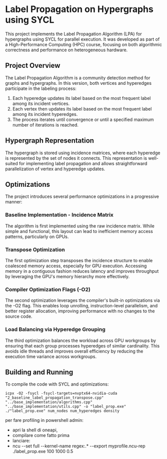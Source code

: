 # Label Propagation on Hypergraphs using SYCL

This project implements the Label Propagation Algorithm (LPA) for hypergraphs using SYCL for parallel execution. It was developed as part of a High-Performance Computing (HPC) course, focusing on both algorithmic correctness and performance on heterogeneous hardware.

## Project Overview

The Label Propagation Algorithm is a community detection method for graphs and hypergraphs. In this version, both vertices and hyperedges participate in the labeling process:

1. Each hyperedge updates its label based on the most frequent label among its incident vertices.
2. Each vertex then updates its label based on the most frequent label among its incident hyperedges.
3. The process iterates until convergence or until a specified maximum number of iterations is reached.

## Hypergraph Representation

The hypergraph is stored using incidence matrices, where each hyperedge is represented by the set of nodes it connects. This representation is well-suited for implementing label propagation and allows straightforward parallelization of vertex and hyperedge updates.

## Optimizations

The project introduces several performance optimizations in a progressive manner:

### Baseline Implementation - Incidence Matrix

The algorithm is first implemented using the raw incidence matrix. While simple and functional, this layout can lead to inefficient memory access patterns, particularly on GPUs.

### Transpose Optimization

The first optimization step transposes the incidence structure to enable coalesced memory access, especially for GPU execution. Accessing memory in a contiguous fashion reduces latency and improves throughput by leveraging the GPU's memory hierarchy more effectively.

### Compiler Optimization Flags (-O2)

The second optimization leverages the compiler's built-in optimizations via the -O2 flag. This enables loop unrolling, instruction-level parallelism, and better register allocation, improving performance with no changes to the source code.

### Load Balancing via Hyperedge Grouping

The third optimization balances the workload across GPU workgroups by ensuring that each group processes hyperedges of similar cardinality. This avoids idle threads and improves overall efficiency by reducing the execution time variance across workgroups.

## Building and Running

To compile the code with SYCL and optimizations:
```
icpx -O2 -fsycl -fsycl-targets=nvptx64-nvidia-cuda "2_baseline_label_propagation_transpose.cpp" "../base_implementation/algorithms.cpp" "../base_implementation/utils.cpp" -o "label_prop.exe"
./"label_prop.exe" num_nodes num_hyperedges density
```

per fare profiling in powershell admin:
- apri la shell di oneapi,
- compilare come fatto prima
- lanciare:
- ncu --set full --kernel-name regex:.* --export myprofile.ncu-rep ./label_prop.exe 100 1000 0.5


